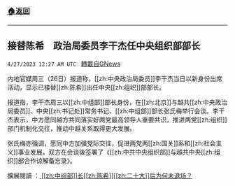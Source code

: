 ###  [:house:返回](README.md)
---


## 接替陈希　政治局委员李干杰任中央组织部部长
`4/27/2023 12:27 AM UTC ` [轉載自GNews](https://gnews.org/articles/1256339)


内地官媒周三（26日）报道称，[[zh:中央政治局委员]]李干杰当日以新身份出席活动，显示已接替[[zh:陈希]]出任中央[[zh:组织]]部部长。

报道指，李干杰周三以[[zh:中组部]]部长身份，在[[zh:北京]]与越共[[zh:中央政治局委员]]、中央[[zh:书记处]]常务书记、[[zh:中组部]]部长张氏梅举行会谈。李干杰表示，中方愿同越方共同落实好两党最高领导人重要共识，推进两党[[zh:组织]]部门机制化交往，推动中越关系取得更大发展。

张氏梅亦强调，愿同中方加强党际交往，促进两党两[[zh:国关]]系和[[zh:社会主义]]事业发展。双方在会谈後签署了《[[zh:中共中央组织部]]与越共中央[[zh:组织]]部合作谅解备忘录》。


擴展閱讀 ：[ [[zh:中组部]]长[[zh:陈希]][[zh:二十大]]后为何未退场？]( [[zh:中组部]]长[[zh:陈希]][[zh:二十大]]后为何未退场？)
